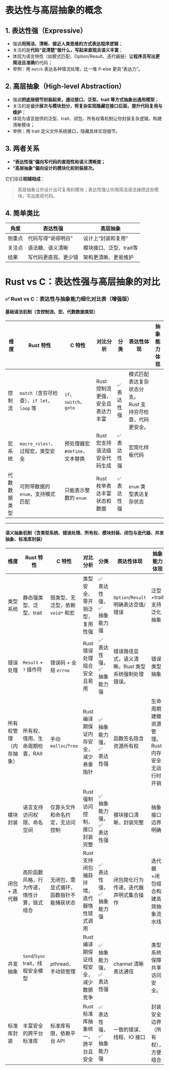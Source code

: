 # 表达性与高层抽象的概念
## 1. **表达性强（Expressive）**

* 强调**用简洁、清晰、接近人类思维的方式表达程序逻辑**；
* 关注的是**代码“说清楚”做什么，写起来直观且语义丰富**；
* 体现为语言特性（如模式匹配、Option/Result、迭代器链）**让程序员写出更简洁且准确**的代码；
* 举例：用 `match` 表达各种情况处理，比一堆 if-else 更具“表达力”。
## 2. **高层抽象（High-level Abstraction）**

* 强调**把底层细节封装起来，通过接口、泛型、trait 等方式抽象出通用模型**；
* 关注的是**设计层次与模块划分，将复杂实现隐藏在接口后面，提升代码复用与维护**；
* 体现为语言提供的泛型、trait、闭包、所有权等机制让你封装复杂逻辑，构建清晰模块；
* 举例：用 trait 定义文件系统接口，隐藏具体实现细节。
## 3. 两者关系
* **“表达性强”偏向写代码的直观性和语义清晰度；**
* **“高层抽象”偏向设计的模块化和封装层次。**

它们往往**相辅相成**：
> 高层抽象让你设计出可复用的模块；表达性强让你用简洁语法操控这些模块，写出直观代码。
## 4. 简单类比

| 角度  | 表达性强       | 高层抽象           |
| --- | ---------- | -------------- |
| 侧重点 | 代码写得“说得明白” | 设计上“封装和复用”     |
| 关注点 | 语法糖、语义清晰   | 模块接口、泛型、trait等 |
| 结果  | 写代码更直观、更少错 | 架构更清晰、更易维护     |

# Rust vs C：表达性强与高层抽象的对比
### ✅ Rust vs C：表达性与抽象能力细化对比表（增强版）
#### 基础语法机制（含控制流、宏、代数数据类型）

| 维度     | Rust 特性                          | C 特性                 | 对比分析                | 分类     | 表达性体现                           | 抽象能力体现 |
| ------ | -------------------------------- | -------------------- | ------------------- | ------ | ------------------------------- | ------ |
| 控制流    | `match`（含穷尽检查）、`if let`、`loop` 等 | `if`、`switch`、`goto` | Rust 控制流更强，安全且表达力丰富 | ✅ 表达性强 | 模式匹配表达复杂状态分支。Rust 支持穷尽检查，代码更安全。 |        |
| 宏系统    | `macro_rules!`、过程宏，类型安全          | 预处理器宏 `#define`，文本替换 | Rust 宏支持语法级安全代码生成   | ✅ 表达性强 | 宏简化样板代码                         |        |
| 代数数据类型 | 可附带数据的 `enum`，支持模式匹配             | 只能表示整数的 `enum`       | Rust 枚举表达丰富状态和数据    | ✅ 表达性强 | `enum` 类型表达复杂状态                 |        |

---

#### 语义抽象机制（含类型系统、错误处理、所有权、模块封装、闭包与迭代器、并发抽象、标准库封装）

| 维度          | Rust 特性                    | C 特性                  | 对比分析                    | 分类             | 表达性体现                        | 抽象能力体现                     |
| ----------- | -------------------------- | --------------------- | ----------------------- | -------------- | ---------------------------- | -------------------------- |
| 类型系统        | 静态强类型、泛型、trait             | 弱类型、无泛型，依赖 `void*` 和宏 | 类型安全、零开销泛型，复用性强         | ✅ 表达性强，✅ 抽象能力强 | `Option`/`Result` 明确表达空值/错误  | 泛型+trait 支持泛化抽象            |
| 错误处理        | `Result` + `?` 操作符         | 错误码 + 全局 `errno`      | Rust 错误处理组合安全且易用        | ✅ 表达性强，✅ 抽象能力强 | 错误路径显式，语义清晰。Rust 类型系统强制处理错误。 | 错误类型抽象                     |
| 所有权管理（内存抽象） | 所有权、借用、生命周期检查，RAII         | 手动 `malloc`/`free`    | Rust 编译期保证内存安全，减少悬垂指针   | ✅ 抽象能力强，✅ 表达性强 | 函数签名隐含资源所有权                  | 生命周期建模资源管理。Rust 内存安全无运行时开销 |
| 模块封装        | 语言支持访问权限、命名空间              | 仅靠头文件和命名约定，无访问控制      | Rust 强制访问控制，接口封装完整      | ✅ 抽象能力强，✅ 表达性强 | 模块接口清晰，封装完整                  | 抽象接口边界明确                   |
| 闭包 + 迭代器    | 高阶函数风格，行为传递，惰性计算，链式组合      | 无闭包，需显式循环，函数指针不能捕获状态  | Rust 支持闭包捕获环境，迭代器惰性链式调用 | ✅ 表达性强，✅ 抽象能力强 | 闭包简化行为传递，迭代器声明式集合操作          | 迭代器+闭包组合构建高效抽象流水线          |
| 并发抽象        | `Send`/`Sync` trait，线程安全模型 | pthread，手动锁管理         | Rust 编译期保证线程安全，减少数据竞争   | ✅ 抽象能力强，✅ 表达性强 | channel 清晰表达通信               | 类型系统保障共享访问安全。              |
| 标准库封装       | 丰富安全的跨平台标准库                | 标准库有限，依赖平台 API        | Rust 标准库抽象统一，跨平台且安全     | ✅ 表达性强，✅ 抽象能力强 | 一致的错误、线程、IO 接口               | 封装安全边界（所有权），方便组合           |
